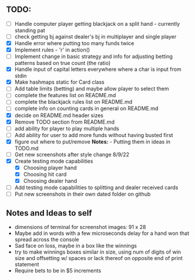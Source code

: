 ## TODO:

- [ ] Handle computer player getting blackjack on a split hand - currently standing pat
- [ ] check getting bj against dealer's bj in multiplayer and single player
- [x] Handle error where putting too many funds twice
- [x] Implement rules - 'r' in action()
- [ ] Implement change in basic strategy and info for adjusting betting patterns based on true count (the ratio)
- [x] Handle input of capital letters everywhere where a char is input from stdin
- [x] Make hashmaps static for Card class
- [ ] Add table limits (betting) and maybe allow player to select them
- [ ] complete the features list on README.md
- [ ] complete the blackjack rules list on README.md
- [ ] complete info on counting cards in general on README.md
- [x] decide on README.md header sizes
- [x] Remove TODO section from README.md
- [ ] add ability for player to play multiple hands
- [ ] Add ability for user to add more funds without having busted first
- [x] figure out where to put/remove **Notes:** - Putting them in ideas in TODO.md
- [ ] Get new screenshots after style change 8/9/22
- [x] Create testing mode capabilities
    - [x] Choosing player hand
    - [x] Choosing hit card
    - [x] Choosing dealer hand
- [ ] Add testing mode capabilities to splitting and dealer received cards
- [ ] Put new screenshots in their own dated folder on github 
    
## Notes and Ideas to self

- dimensions of terminal for screenshot images: 91 x 28
- Maybe add in words with a few microseconds delay for a hand won that spread across the console
- Sad face on loss, maybe in a box like the winnings
- try to make winnings boxes similar in size, using num of digits of win size and offsetting w/ spaces or lack thereof on opposite end of print statement
- Require bets to be in $5 increments